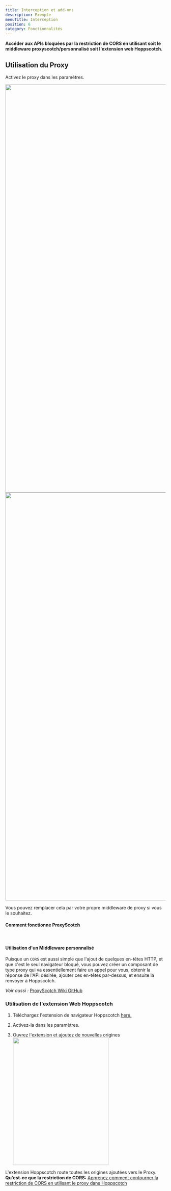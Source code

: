 ```yaml
---
title: Interception et add-ons
description: Exemple
menuTitle: Interception
position: 6
category: Fonctionnalités
---
```


**Accéder aux APIs bloquées par la restriction de CORS en utilisant soit le middleware proxyscotch/personnalisé soit l'extension web Hoppscotch.**

## Utilisation du Proxy

Activez le proxy dans les paramètres.

<img src="/api/Interceptor-light.png" class="light-img" height="1280" width="640" alt=""/>

<img src="/api/Interceptor-dark.png" class="dark-img" height="1280" width="640" alt=""/>

Vous pouvez remplacer cela par votre propre middleware de proxy si vous le souhaitez.

#### Comment fonctionne ProxyScotch

<img src="/api/ProxyScotch-light.png" class="light-img"  alt=""/>

<img src="/api/ProxyScotch-dark.png" class="dark-img"  alt=""/>

#### Utilisation d'un Middleware personnalisé

Puisque un `CORS` est aussi simple que l'ajout de quelques en-têtes HTTP, et que c'est le seul navigateur bloqué, vous pouvez créer un composant de type proxy qui va essentiellement faire un appel pour vous, obtenir la réponse de l'API désirée, ajouter ces en-têtes par-dessus, et ensuite la renvoyer à Hoppscotch.

_Voir aussi :_ [ProxyScotch Wiki GitHub](https://github.com/hoppscotch/hoppscotch/wiki/Proxy)

### Utilisation de l'extension Web Hoppscotch

1.  Téléchargez l'extension de navigateur Hoppscotch [here.](https://chrome.google.com/webstore/detail/hoppscotch-browser-extens/amknoiejhlmhancpahfcfcfhllgkpbld?hl=en)

2.  Activez-la dans les paramètres.

3.  Ouvrez l'extension et ajoutez de nouvelles origines
    <img src="/api/Extension.png"  height="400" width="300" halt=""/>

L'extension Hoppscotch route toutes les origines ajoutées vers le Proxy.
**Qu'est-ce que la restriction de CORS:** [Apprenez comment contourner la restriction de CORS en utilisant le proxy dans Hoppscotch](/rest#cors-restrictions)

